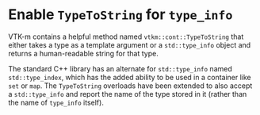 # Enable `TypeToString` for `type_info`

VTK-m contains a helpful method named `vtkm::cont::TypeToString` that
either takes a type as a template argument or a `std::type_info` object and
returns a human-readable string for that type.

The standard C++ library has an alternate for `std::type_info` named
`std::type_index`, which has the added ability to be used in a container
like `set` or `map`. The `TypeToString` overloads have been extended to
also accept a `std::type_info` and report the name of the type stored in it
(rather than the name of `type_info` itself).
